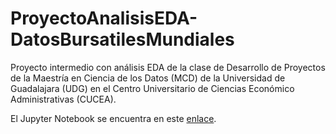 # ProyectoAnalisisEDA-DatosBursatilesMundiales
Proyecto intermedio con análisis EDA de la clase de Desarrollo de Proyectos de la Maestría en Ciencia de los Datos (MCD) de la Universidad de Guadalajara (UDG) en el Centro Universitario de Ciencias Económico Administrativas (CUCEA).


El Jupyter Notebook se encuentra en este [enlace](/src/EDA-DatosBursatilesMundiales.ipynb).
